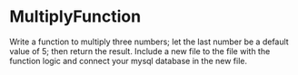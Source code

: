 # MultiplyFunction
 Write a function to multiply three numbers; let the last number be a default value of 5; then return the result. Include a new file to the file with the function logic and connect your mysql database in the new file.
